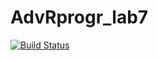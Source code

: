 # AdvRprogr_lab7
[![Build Status](https://travis-ci.org/henkar91/AdvRprogr_lab7.svg?branch=master)](https://travis-ci.org/henkar91/AdvRprogr_lab7)
